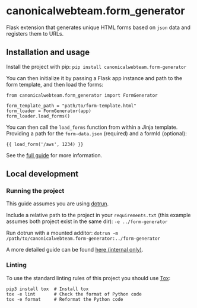 # canonicalwebteam.form_generator

Flask extension that generates unique HTML forms based on `json` data and registers them to URLs.

## Installation and usage

Install the project with pip: `pip install canonicalwebteam.form-generator`

You can then initialize it by passing a Flask app instance and path to the form template, and then load the forms:

```
from canonicalwebteam.form_generator import FormGenerator

form_template_path = "path/to/form-template.html"
form_loader = FormGenerator(app)
form_loader.load_forms()
```

You can then call the `load_forms` function from within a Jinja template. Providing a path for the `form-data.json` (required) and a formId (optional):

```
{{ load_form('/aws', 1234) }}
```

See the [full guide](https://webteam.canonical.com/practices/automated-form-builder) for more information.

## Local development

### Running the project

This guide assumes you are using [dotrun](https://github.com/canonical/dotrun/).

Include a relative path to the project in your `requirements.txt` (this example assumes both project exist in the same dir):
`-e ../form-generator`

Run dotrun with a mounted additor:
`dotrun -m /path/to/canonicalwebteam.form-generator:../form-generator`

A more detailed guide can be found [here (internal only)](https://discourse.canonical.com/t/how-to-run-our-python-modules-for-local-development/308).

### Linting

To use the standard linting rules of this project you should use [Tox](https://tox.wiki/en/latest/):

```
pip3 install tox  # Install tox
tox -e lint       # Check the format of Python code
tox -e format     # Reformat the Python code
```